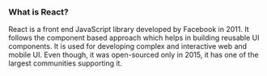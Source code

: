 ### What is React?
React is a front end JavaScript library developed by Facebook in 2011. It follows the component based approach which helps in building reusable UI components. It is used for developing complex and interactive web and mobile UI. Even though, it was open-sourced only in 2015, it has one of the largest communities supporting it.
